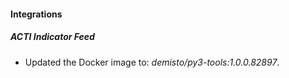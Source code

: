 #### Integrations
##### ACTI Indicator Feed
- Updated the Docker image to: *demisto/py3-tools:1.0.0.82897*.

